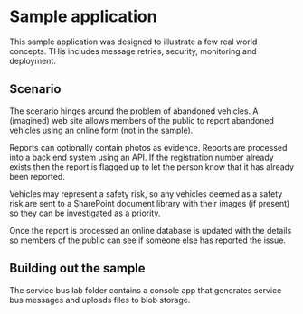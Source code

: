 # Sample application
This sample application was designed to illustrate a few real world concepts. THis includes message retries, security, monitoring and deployment.

## Scenario
The scenario hinges around the problem of abandoned vehicles. A (imagined) web site allows members of the public to report abandoned vehicles using an online form (not in the sample). 

Reports can optionally contain photos as evidence. Reports are processed into a back end system using an API. If the registration number already exists then the report is flagged up to let the person know that it has already been reported.

Vehicles may represent a safety risk, so any vehicles deemed as a safety risk are sent to a SharePoint document library with their images (if present) so they can be investigated as a priority.

Once the report is processed an online database is updated with the details so members of the public can see if someone else has reported the issue.

## Building out the sample
The service bus lab folder contains a console app that generates service bus messages and uploads files to blob storage.



